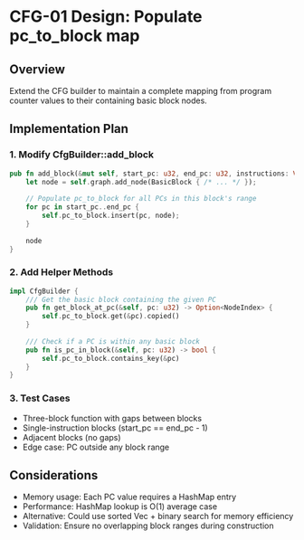 # CFG-01 Design: Populate pc_to_block map

## Overview
Extend the CFG builder to maintain a complete mapping from program counter values to their containing basic block nodes.

## Implementation Plan

### 1. Modify CfgBuilder::add_block
```rust
pub fn add_block(&mut self, start_pc: u32, end_pc: u32, instructions: Vec<Instruction>) -> NodeIndex {
    let node = self.graph.add_node(BasicBlock { /* ... */ });
    
    // Populate pc_to_block for all PCs in this block's range
    for pc in start_pc..end_pc {
        self.pc_to_block.insert(pc, node);
    }
    
    node
}
```

### 2. Add Helper Methods
```rust
impl CfgBuilder {
    /// Get the basic block containing the given PC
    pub fn get_block_at_pc(&self, pc: u32) -> Option<NodeIndex> {
        self.pc_to_block.get(&pc).copied()
    }
    
    /// Check if a PC is within any basic block
    pub fn is_pc_in_block(&self, pc: u32) -> bool {
        self.pc_to_block.contains_key(&pc)
    }
}
```

### 3. Test Cases
- Three-block function with gaps between blocks
- Single-instruction blocks (start_pc == end_pc - 1)
- Adjacent blocks (no gaps)
- Edge case: PC outside any block range

## Considerations
- Memory usage: Each PC value requires a HashMap entry
- Performance: HashMap lookup is O(1) average case
- Alternative: Could use sorted Vec + binary search for memory efficiency
- Validation: Ensure no overlapping block ranges during construction 